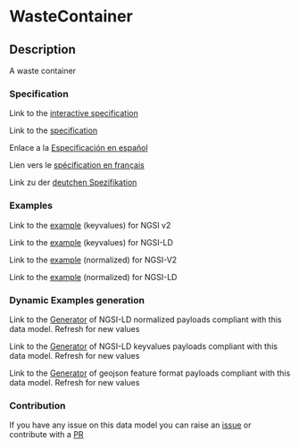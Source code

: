 # WasteContainer

## Description 

A waste container
### Specification

Link to the [interactive specification](https://swagger.lab.fiware.org/?url=https://github.com/smart-data-models/dataModel.WasteManagement/blob/master/WasteContainer/swagger.yaml)

Link to the [specification](https://github.com/smart-data-models/dataModel.WasteManagement/blob/master/WasteContainer/doc/spec.md)

Enlace a la [Especificación en español](https://github.com/smart-data-models/dataModel.WasteManagement/blob/master/WasteContainer/doc/spec_ES.md)

Lien vers le [spécification en français](https://github.com/smart-data-models/dataModel.WasteManagement/blob/master/WasteContainer/doc/spec_FR.md)

Link zu der [deutchen Spezifikation](https://github.com/smart-data-models/dataModel.WasteManagement/blob/master/WasteContainer/doc/spec_DE.md)
### Examples

Link to the [example](https://github.com/smart-data-models/dataModel.WasteManagement/blob/master/WasteContainer/examples/example.json) (keyvalues) for NGSI v2

Link to the [example](https://github.com/smart-data-models/dataModel.WasteManagement/blob/master/WasteContainer/examples/example.jsonld) (keyvalues) for NGSI-LD

Link to the [example](https://github.com/smart-data-models/dataModel.WasteManagement/blob/master/WasteContainer/examples/example-normalized.json) (normalized) for NGSI-V2

Link to the [example](https://github.com/smart-data-models/dataModel.WasteManagement/blob/master/WasteContainer/examples/example-normalized.jsonld) (normalized) for NGSI-LD
### Dynamic Examples generation

Link to the [Generator](https://smartdatamodels.org/extra/ngsi-ld_generator_v0.92.php?schemaUrl=https://raw.githubusercontent.com/smart-data-models/dataModel.WasteManagement/master/WasteContainer/schema.json&email=info@smartdatamodels.org) of NGSI-LD normalized payloads compliant with this data model. Refresh for new values

Link to the [Generator](https://smartdatamodels.org/extra/ngsi-ld_generator_keyvalues_v0.92.php?schemaUrl=https://raw.githubusercontent.com/smart-data-models/dataModel.WasteManagement/master/WasteContainer/schema.json&email=info@smartdatamodels.org) of NGSI-LD keyvalues payloads compliant with this data model. Refresh for new values

Link to the [Generator](https://smartdatamodels.org/extra/geojson_features_generator_v1.0.php?schemaUrl=https://raw.githubusercontent.com/smart-data-models/dataModel.WasteManagement/master/WasteContainer/schema.json&email=info@smartdatamodels.org) of geojson feature format payloads compliant with this data model. Refresh for new values
### Contribution

 If you have any issue on this data model you can raise an [issue](https://github.com/smart-data-models/dataModel.WasteManagement/issues)  or contribute with a [PR](https://github.com/smart-data-models/dataModel.WasteManagement/pulls)